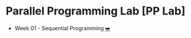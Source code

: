 # Parallel Programming Lab [PP Lab]

- Week 01 - Sequential Programming [➡️](https://github.com/shrudex/DSE/tree/main/PP%20Lab/Week01-Sequential)
